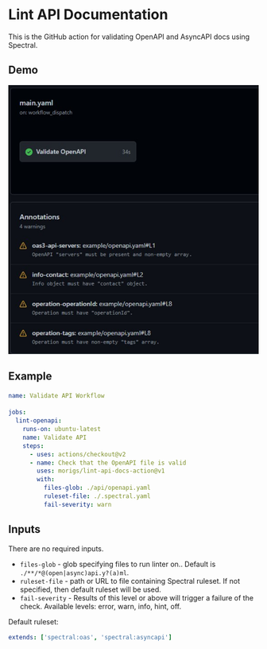 # Lint API Documentation

This is the GitHub action for validating OpenAPI and AsyncAPI docs using Spectral.

## Demo

![Demo](./demo.jpg)

## Example

```yaml
name: Validate API Workflow

jobs:
  lint-openapi:
    runs-on: ubuntu-latest
    name: Validate API
    steps:
      - uses: actions/checkout@v2
      - name: Check that the OpenAPI file is valid
        uses: morigs/lint-api-docs-action@v1
        with:
          files-glob: ./api/openapi.yaml
          ruleset-file: ./.spectral.yaml
          fail-severity: warn
```

## Inputs

There are no required inputs.

- `files-glob` - glob specifying files to run linter on.. Default is `./**/*@(open|async)api.y?(a)ml`.
- `ruleset-file` - path or URL to file containing Spectral ruleset. If not specified, then default ruleset will be used.
- `fail-severity` - Results of this level or above will trigger a failure of the check. Available levels: error, warn, info, hint, off.

Default ruleset:

```yaml
extends: ['spectral:oas', 'spectral:asyncapi']
```

